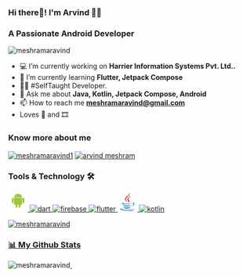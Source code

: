 ### Hi there👋! I'm Arvind 🙋‍♂️ 
### A Passionate Android Developer

<p align="left"> <img src="https://komarev.com/ghpvc/?username=meshramaravind&label=Profile%20views&color=0e75b6&style=flat" alt="meshramaravind" /> </p>

- 💻 I’m currently working on **Harrier Information Systems Pvt. Ltd..**
- 🌱 I’m currently learning **Flutter, Jetpack Compose**
- 👨‍💻 #SelfTaught Developer.
- 💬 Ask me about **Java, Kotlin, Jetpack Compose, Android**
- 📫 How to reach me **meshramaravind@gmail.com**
- Loves 🎵 and 🎞 

### Know more about me
<a href="https://twitter.com/meshramaravind1" target="blank"><img align="center" src="https://raw.githubusercontent.com/rahuldkjain/github-profile-readme-generator/master/src/images/icons/Social/twitter.svg" alt="meshramaravind1" height="30" width="40" /></a>
<a href="https://linkedin.com/in/arvind meshram" target="blank"><img align="center" src="https://raw.githubusercontent.com/rahuldkjain/github-profile-readme-generator/master/src/images/icons/Social/linked-in-alt.svg" alt="arvind meshram" height="30" width="40" /></a>
</p>

### Tools & Technology 🛠

<p align="left"> <a href="https://developer.android.com" target="_blank"> <img src="https://raw.githubusercontent.com/devicons/devicon/master/icons/android/android-original-wordmark.svg" alt="android" width="40" height="40"/> </a> <a href="https://dart.dev" target="_blank"> <img src="https://www.vectorlogo.zone/logos/dartlang/dartlang-icon.svg" alt="dart" width="40" height="40"/> </a> <a href="https://firebase.google.com/" target="_blank"> <img src="https://www.vectorlogo.zone/logos/firebase/firebase-icon.svg" alt="firebase" width="40" height="40"/> </a> <a href="https://flutter.dev" target="_blank"> <img src="https://www.vectorlogo.zone/logos/flutterio/flutterio-icon.svg" alt="flutter" width="40" height="40"/> </a> <a href="https://www.java.com" target="_blank"> <img src="https://raw.githubusercontent.com/devicons/devicon/master/icons/java/java-original.svg" alt="java" width="40" height="40"/> </a> <a href="https://kotlinlang.org" target="_blank"> <img src="https://www.vectorlogo.zone/logos/kotlinlang/kotlinlang-icon.svg" alt="kotlin" width="40" height="40"/> </p>

<p><img align="bottom" src="https://github-readme-stats.vercel.app/api/top-langs?username=meshramaravind&show_icons=true&locale=en&layout=compact" alt="meshramaravind" /></p>

### 📊 My Github Stats
<p>&nbsp;<img align="left" src="https://github-readme-stats.vercel.app/api?username=meshramaravind&show_icons=true&locale=en" alt="meshramaravind"/> </p>
